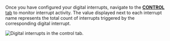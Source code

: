 Once you have configured your digital interrupts, navigate to the [**CONTROL** tab](/fleet/control/) to monitor interrupt activity.
The value displayed next to each interrupt name represents the total count of interrupts triggered by the corresponding digital interrupt.

![Digital interrupts in the control tab.](/components/board/digital-interrupts-control-tab.png)
